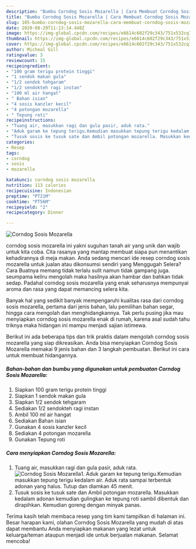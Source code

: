```yaml
---
description: "Bumbu Corndog Sosis Mozarella | Cara Membuat Corndog Sosis Mozarella Yang Enak Dan Mudah"
title: "Bumbu Corndog Sosis Mozarella | Cara Membuat Corndog Sosis Mozarella Yang Enak Dan Mudah"
slug: 105-bumbu-corndog-sosis-mozarella-cara-membuat-corndog-sosis-mozarella-yang-enak-dan-mudah
date: 2020-08-29T11:13:14.448Z
image: https://img-global.cpcdn.com/recipes/e6614c602f29c343/751x532cq70/corndog-sosis-mozarella-foto-resep-utama.jpg
thumbnail: https://img-global.cpcdn.com/recipes/e6614c602f29c343/751x532cq70/corndog-sosis-mozarella-foto-resep-utama.jpg
cover: https://img-global.cpcdn.com/recipes/e6614c602f29c343/751x532cq70/corndog-sosis-mozarella-foto-resep-utama.jpg
author: Micheal Gill
ratingvalue: 3
reviewcount: 15
recipeingredient:
- "100 gram terigu protein tinggi"
- "1 sendok makan gula"
- "1/2 sendok tehgaram"
- "1/2 sendokteh ragi instan"
- "100 ml air hangat"
- " Bahan isian"
- "4 sosis kanzler kecil"
- "4 potongan mozarella"
- " Tepung roti"
recipeinstructions:
- "Tuang air, masukkan ragi dan gula pasir, aduk rata."
- "Aduk garam ke tepung terigu.Kemudian masukkan tepung terigu kedalam air. Aduk rata sampai terbentuk adonan yang halus. Tutup dan diamkan 45 menit."
- "Tusuk sosis ke tusuk sate dan Ambil potongan mozarella. Masukkan kedalam adonan kemudian gulingkan ke tepung roti sambil dibentuk dan dirapihkan. Kemudian goreng dengan minyak panas."
categories:
- Resep
tags:
- corndog
- sosis
- mozarella

katakunci: corndog sosis mozarella 
nutrition: 113 calories
recipecuisine: Indonesian
preptime: "PT21M"
cooktime: "PT56M"
recipeyield: "2"
recipecategory: Dinner

---
```



![Corndog Sosis Mozarella](https://img-global.cpcdn.com/recipes/e6614c602f29c343/751x532cq70/corndog-sosis-mozarella-foto-resep-utama.jpg)


corndog sosis mozarella ini yakni suguhan tanah air yang unik dan wajib untuk kita coba. Cita rasanya yang mantap membuat siapa pun menantikan kehadirannya di meja makan.
Anda sedang mencari ide resep corndog sosis mozarella untuk jualan atau dikonsumsi sendiri yang Menggugah Selera? Cara Buatnya memang tidak terlalu sulit namun tidak gampang juga. seumpama keliru mengolah maka hasilnya akan hambar dan bahkan tidak sedap. Padahal corndog sosis mozarella yang enak seharusnya mempunyai aroma dan rasa yang dapat memancing selera kita.

Banyak hal yang sedikit banyak mempengaruhi kualitas rasa dari corndog sosis mozarella, pertama dari jenis bahan, lalu pemilihan bahan segar, hingga cara mengolah dan menghidangkannya. Tak perlu pusing jika mau menyiapkan corndog sosis mozarella enak di rumah, karena asal sudah tahu triknya maka hidangan ini mampu menjadi sajian istimewa.




Berikut ini ada beberapa tips dan trik praktis dalam mengolah corndog sosis mozarella yang siap dikreasikan. Anda bisa menyiapkan Corndog Sosis Mozarella memakai 9 jenis bahan dan 3 langkah pembuatan. Berikut ini cara untuk membuat hidangannya.

<!--inarticleads1-->

##### Bahan-bahan dan bumbu yang digunakan untuk pembuatan Corndog Sosis Mozarella:

1. Siapkan 100 gram terigu protein tinggi
1. Siapkan 1 sendok makan gula
1. Siapkan 1/2 sendok tehgaram
1. Sediakan 1/2 sendokteh ragi instan
1. Ambil 100 ml air hangat
1. Sediakan  Bahan isian
1. Gunakan 4 sosis kanzler kecil
1. Sediakan 4 potongan mozarella
1. Gunakan  Tepung roti




<!--inarticleads2-->

##### Cara menyiapkan Corndog Sosis Mozarella:

1. Tuang air, masukkan ragi dan gula pasir, aduk rata.
<img src="//assets-global.cpcdn.com/assets/icons/button_play-2c75c40dde080a61004c1f40b05d8f140eaff45d7e9e6481dc71c63d2e7c4909.png" alt="Corndog Sosis Mozarella">1. Aduk garam ke tepung terigu.Kemudian masukkan tepung terigu kedalam air. Aduk rata sampai terbentuk adonan yang halus. Tutup dan diamkan 45 menit.
1. Tusuk sosis ke tusuk sate dan Ambil potongan mozarella. Masukkan kedalam adonan kemudian gulingkan ke tepung roti sambil dibentuk dan dirapihkan. Kemudian goreng dengan minyak panas.




Terima kasih telah membaca resep yang tim kami tampilkan di halaman ini. Besar harapan kami, olahan Corndog Sosis Mozarella yang mudah di atas dapat membantu Anda menyiapkan makanan yang lezat untuk keluarga/teman ataupun menjadi ide untuk berjualan makanan. Selamat mencoba!
